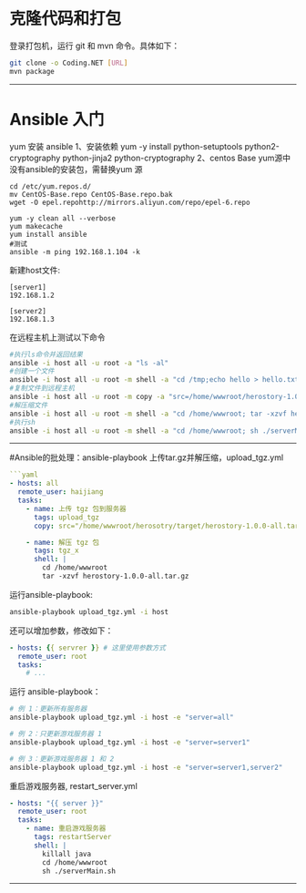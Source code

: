 # 克隆代码和打包

登录打包机，运行 git 和 mvn 命令。具体如下：

```bash
git clone -o Coding.NET [URL]
mvn package
```
----
# Ansible 入门
yum 安装 ansible
1、安装依赖
yum -y install python-setuptools python2-cryptography python-jinja2 python-cryptography
2、centos Base yum源中没有ansible的安装包，需替换yum 源
```
cd /etc/yum.repos.d/
mv CentOS-Base.repo CentOS-Base.repo.bak
wget -O epel.repohttp://mirrors.aliyun.com/repo/epel-6.repo
 
yum -y clean all --verbose
yum makecache
yum install ansible
#测试
ansible -m ping 192.168.1.104 -k
```


新建host文件:
```host
[server1]
192.168.1.2

[server2]
192.168.1.3
```
在远程主机上测试以下命令
```bash
#执行ls命令并返回结果
ansible -i host all -u root -a "ls -al"
#创建一个文件
ansible -i host all -u root -m shell -a "cd /tmp;echo hello > hello.txt"
#复制文件到远程主机
ansible -i host all -u root -m copy -a "src=/home/wwwroot/herostory-1.0.0-all.tar.gz dest=/home/wwwroot"
#解压缩文件
ansible -i host all -u root -m shell -a "cd /home/wwwroot; tar -xzvf herostory-1.0.0-all.tar.gz"
#执行sh
ansible -i host all -u root -m shell -a "cd /home/wwwroot; sh ./serverMain.sh"

```
----
#Ansible的批处理：ansible-playbook
上传tar.gz并解压缩，upload_tgz.yml
```yaml
```yaml
- hosts: all
  remote_user: haijiang
  tasks:
    - name: 上传 tgz 包到服务器
      tags: upload_tgz
      copy: src="/home/wwwroot/herosotry/target/herostory-1.0.0-all.tar.gz" dest="/home/wwwroot"

    - name: 解压 tgz 包
      tags: tgz_x
      shell: |
        cd /home/wwwroot
        tar -xzvf herostory-1.0.0-all.tar.gz
```
运行ansible-playbook:
```bash
ansible-playbook upload_tgz.yml -i host 
```
还可以增加参数，修改如下：

```yaml
- hosts: {{ servrer }} # 这里使用参数方式
  remote_user: root
  tasks:
    # ...
```

运行 ansible-playbook：

```bash
# 例 1：更新所有服务器
ansible-playbook upload_tgz.yml -i host -e "server=all"

# 例 2：只更新游戏服务器 1
ansible-playbook upload_tgz.yml -i host -e "server=server1"

# 例 3：更新游戏服务器 1 和 2
ansible-playbook upload_tgz.yml -i host -e "server=server1,server2"
```

重启游戏服务器, restart_server.yml

```yaml
- hosts: "{{ server }}"
  remote_user: root
  tasks:
    - name: 重启游戏服务器
      tags: restartServer
      shell: |
        killall java
        cd /home/wwwroot
        sh ./serverMain.sh
```

----

